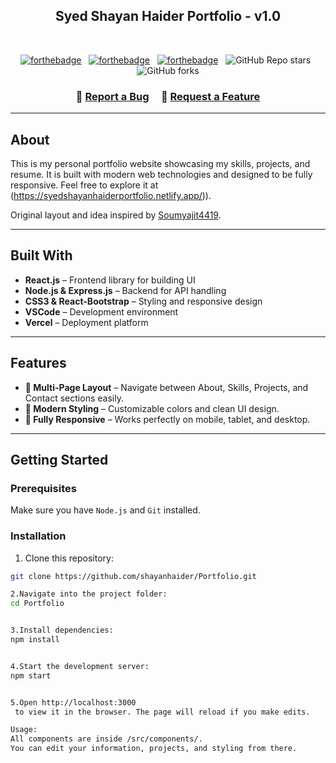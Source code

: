 <h2 align="center">
  Syed Shayan Haider Portfolio - v1.0<br/>
  <a href="https://shayan-portfolio.vercel.app/" target="_blank"></a>
</h2>
<br/>

<center>

[![forthebadge](https://forthebadge.com/images/badges/built-with-love.svg)](https://forthebadge.com) &nbsp;
[![forthebadge](https://forthebadge.com/images/badges/made-with-javascript.svg)](https://forthebadge.com) &nbsp;
[![forthebadge](https://forthebadge.com/images/badges/open-source.svg)](https://forthebadge.com) &nbsp;
![GitHub Repo stars](https://img.shields.io/github/stars/shayanhaider/Portfolio?color=red&logo=github&style=for-the-badge) &nbsp;
![GitHub forks](https://img.shields.io/github/forks/shayanhaider/Portfolio?color=red&logo=github&style=for-the-badge)

</center>

<h3 align="center">
    🔹 <a href="https://github.com/shayanhaider/Portfolio/issues">Report a Bug</a> &nbsp; &nbsp;
    🔹 <a href="https://github.com/shayanhaider/Portfolio/issues">Request a Feature</a>
</h3>

---

## About

This is my personal portfolio website showcasing my skills, projects, and resume. It is built with modern web technologies and designed to be fully responsive. Feel free to explore it at (https://syedshayanhaiderportfolio.netlify.app/)).  

Original layout and idea inspired by [Soumyajit4419](https://github.com/soumyajit4419/Portfolio).

---

## Built With

- **React.js** – Frontend library for building UI  
- **Node.js & Express.js** – Backend for API handling  
- **CSS3 & React-Bootstrap** – Styling and responsive design  
- **VSCode** – Development environment  
- **Vercel** – Deployment platform  

---

## Features

- **📖 Multi-Page Layout** – Navigate between About, Skills, Projects, and Contact sections easily.  
- **🎨 Modern Styling** – Customizable colors and clean UI design.  
- **📱 Fully Responsive** – Works perfectly on mobile, tablet, and desktop.  

---

## Getting Started

### Prerequisites
Make sure you have `Node.js` and `Git` installed.

### Installation
1. Clone this repository:  
```bash
git clone https://github.com/shayanhaider/Portfolio.git

2.Navigate into the project folder:
cd Portfolio


3.Install dependencies:
npm install


4.Start the development server:
npm start


5.Open http://localhost:3000
 to view it in the browser. The page will reload if you make edits.

Usage:
All components are inside /src/components/.
You can edit your information, projects, and styling from there.
